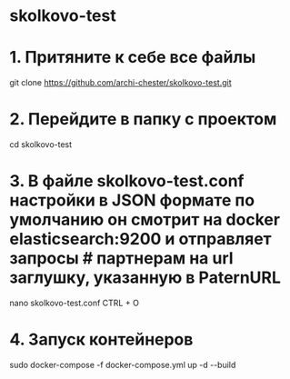 # skolkovo-test

# 1. Притяните к себе все файлы
git clone https://github.com/archi-chester/skolkovo-test.git

# 2. Перейдите в папку с проектом
cd skolkovo-test

# 3. В файле skolkovo-test.conf настройки в JSON формате по умолчанию он смотрит на docker elasticsearch:9200 и отправляет запросы # партнерам на url заглушку, указанную в PaternURL
nano skolkovo-test.conf
CTRL + O

# 4. Запуск контейнеров
sudo docker-compose -f docker-compose.yml up -d --build
